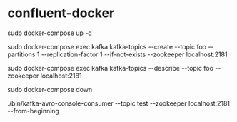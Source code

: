 # confluent-docker

sudo docker-compose up -d

sudo docker-compose exec kafka kafka-topics --create --topic foo --partitions 1 --replication-factor 1 --if-not-exists --zookeeper localhost:2181

sudo docker-compose exec kafka kafka-topics --describe --topic foo --zookeeper localhost:2181

sudo docker-compose down

./bin/kafka-avro-console-consumer --topic test --zookeeper localhost:2181 --from-beginning

